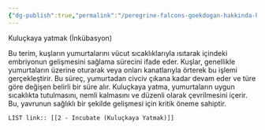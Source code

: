 ```yaml
---
{"dg-publish":true,"permalink":"/peregrine-falcons-goekdogan-hakkinda-hersey/goekdogan-soezluegue/2-incubate-kuluckaya-yatmak/"}
---
```


Kuluçkaya yatmak (İnkübasyon)

Bu terim, kuşların yumurtalarını vücut sıcaklıklarıyla ısıtarak içindeki embriyonun gelişmesini sağlama sürecini ifade eder. Kuşlar, genellikle yumurtaların üzerine oturarak veya onları kanatlarıyla örterek bu işlemi gerçekleştirir. Bu süreç, yumurtadan civciv çıkana kadar devam eder ve türe göre değişen belirli bir süre alır. Kuluçkaya yatma, yumurtaların uygun sıcaklıkta tutulmasını, nemli kalmasını ve düzenli olarak çevrilmesini içerir. Bu, yavrunun sağlıklı bir şekilde gelişmesi için kritik öneme sahiptir.


`LIST link:: [[2 - Incubate (Kuluçkaya Yatmak)]] `
